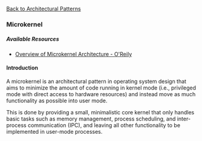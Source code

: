 [Back to Architectural Patterns](08-architectural-patterns.md)

### Microkernel

##### Available Resources

- [Overview of Microkernel Architecture - O'Reily](https://www.oreilly.com/library/view/software-architecture-patterns/9781491971437/ch03.html)

#### Introduction

A microkernel is an architectural pattern in operating system design that aims to minimize the amount of code running in kernel mode (i.e., privileged mode with direct access to hardware resources) and instead move as much functionality as possible into user mode.

This is done by providing a small, minimalistic core kernel that only handles basic tasks such as memory management, process scheduling, and inter-process communication (IPC), and leaving all other functionality to be implemented in user-mode processes.
